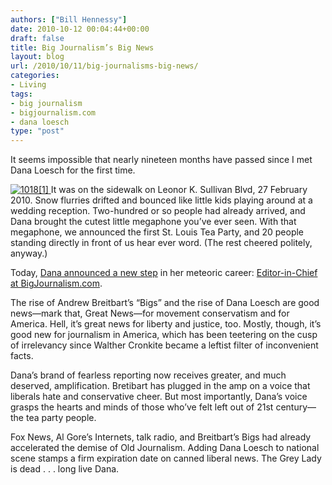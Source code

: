 ```yaml
---
authors: ["Bill Hennessy"]
date: 2010-10-12 00:04:44+00:00
draft: false
title: Big Journalism’s Big News
layout: blog
url: /2010/10/11/big-journalisms-big-news/
categories:
- Living
tags:
- big journalism
- bigjournalism.com
- dana loesch
type: "post"
---
```


It seems impossible that nearly nineteen months have passed since I met Dana Loesch for the first time.

 

[![1018[1]](https://hennessysview.com/wp-content/uploads/2010/10/10181_thumb.jpg)
](https://hennessysview.com/wp-content/uploads/2010/10/10181.jpg) It was on the sidewalk on Leonor K. Sullivan Blvd, 27 February 2010. Snow flurries drifted and bounced like little kids playing around at a wedding reception. Two-hundred or so people had already arrived, and Dana brought the cutest little megaphone you’ve ever seen. With that megaphone, we announced the first St. Louis Tea Party, and 20 people standing directly in front of us hear ever word. (The rest cheered politely, anyway.)

 

Today, [Dana announced a new step](https://thedanashow.wordpress.com/2010/10/11/big-news/) in her meteoric career: [Editor-in-Chief at BigJournalism.com](https://bigjournalism.com/dloesch/2010/10/11/allow-me-to-introduce-myself/). 

 

The rise of Andrew Breitbart’s “Bigs” and the rise of Dana Loesch are good news—mark that, Great News—for movement conservatism and for America. Hell, it’s great news for liberty and justice, too. Mostly, though, it’s good new for journalism in America, which has been teetering on the cusp of irrelevancy since Walther Cronkite became a leftist filter of inconvenient facts.

 

Dana’s brand of fearless reporting now receives greater, and much deserved, amplification. Bretibart has plugged in the amp on a voice that liberals hate and conservative cheer. But most importantly, Dana’s voice grasps the hearts and minds of those who’ve felt left out of 21st century—the tea party people.

 

Fox News, Al Gore’s Internets, talk radio, and Breitbart’s Bigs had already accelerated the demise of Old Journalism. Adding Dana Loesch to national scene stamps a firm expiration date on canned liberal news. The Grey Lady is dead . . . long live Dana. 

